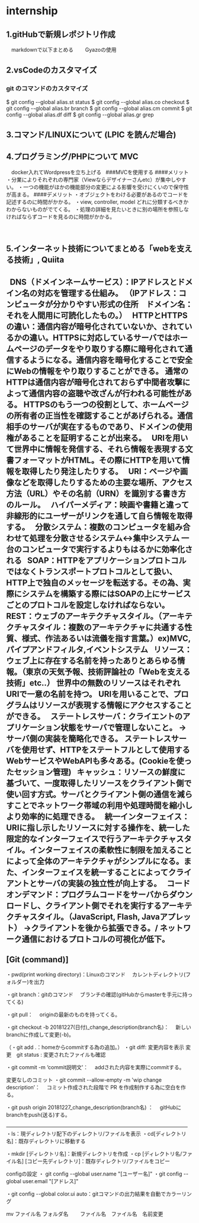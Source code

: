 # internship

## 1.gitHubで新規レポジトリ作成　
　markdownで以下まとめる　
　Gyazoの使用


## 2.vsCodeのカスタマイズ
### git のコマンドのカスタマイズ
$ git config --global alias.st status
$ git config --global alias.co checkout
$ git config --global alias.br branch
$ git config --global alias.cm commit
$ git config --global alias.df diff
$ git config --global alias.gr grep


## 3.コマンド/LINUXについて (LPIC を読んだ場合) 
## 4.プログラミング/PHPについて MVC
　docker入れてWordpressを立ち上げる
 
###MVCを使用する
####メリット
・分業によりそれぞれの専門家（Viewならデザイナーさんetc）が集中しやすい。
・一つの機能がほかの機能部分の変更による影響を受けにくいので保守性が高まる。
####デメリット
・オブジェクトをわける必要があるのでコードを記述するのに時間がかかる。
・view, controller, model どれに分類するべきかわからないものがでてくる。
・処理の詳細を見たいときに別の場所を参照しなければならずコードを見るのに時間がかかる。

 
## 5.インターネット技術についてまとめる「webを支える技術」, Quiita
 
DNS（ドメインネームサービス）：IPアドレスとドメイン名の対応を管理する仕組み。
（IPアドレス：コンピュータが分かりやすい形式の住所　ドメイン名：それを人間用に可読化したもの。）
 
HTTPとHTTPSの違い：通信内容が暗号化されていないか、されているかの違い。HTTPSに対応しているサーバではホームページのデータをやり取りする際に暗号化されて通信するようになる。通信内容を暗号化することで安全にWebの情報をやり取りすることができる。
通常のHTTPは通信内容が暗号化されておらず中間者攻撃によって通信内容の盗聴や改ざんが行われる可能性がある。
HTTPSのもう一つの役割として、ホームページの所有者の正当性を確認することがあげられる。通信相手のサーバが実在するものであり、ドメインの使用権があることを証明することが出来る。
 
URIを用いて世界中に情報を発信する、それら情報を表現する文書フォーマットがHTML。その際にHTTPを用いて情報を取得したり発注したりする。
 
URI：ページや画像などを取得したりするための主要な場所、アクセス方法（URL）やその名前（URN）を識別する書き方のルール。
 
ハイパーメディア：映画や書籍と違って非線形的にユーザーがリンクを通して自ら情報を取得する。
 
分散システム：複数のコンピュータを組み合わせて処理を分散させるシステム<->集中システム
一台のコンピュータで実行するよりもはるかに効率化される
 
SOAP：HTTPをアプリケーションプロトコルではなくトランスポートプロトコルとして扱い、HTTP上で独自のメッセージを転送する。その為、実際にシステムを構築する際にはSOAPの上にサービスごとのプロトコルを設定しなければならない。
 
REST：ウェブのアーキテクチャスタイル。（アーキテクチャスタイル：複数のアーキテクチャに共通する性質、様式、作法あるいは流儀を指す言葉。）ex)MVC, パイプアンドフィルタ,イベントシステム
 
リソース：ウェブ上に存在する名前を持ったありとあらゆる情報。（東京の天気予報、技術評論社の「Webを支える技術」etc..）
世界中の無数のリソースはそれぞれURIで一意の名前を持つ。
URIを用いることで、プログラムはリソースが表現する情報にアクセスすることができる。
 
ステートレスサーバ：クライエントのアプリケーション状態をサーバで管理しないこと。
->サーバ側の実装を簡略化できる。
ステートレスサーバを使用せず、HTTPをステートフルとして使用するWebサービスやWebAPIも多々ある。(Cookieを使ったセッション管理)
 
キャッシュ：リソースの鮮度に基づいて、一度取得したリソースをクライアント側で使い回す方式。サーバとクライアント側の通信を減らすことでネットワーク帯域の利用や処理時間を縮小しより効率的に処理できる。
 
統一インターフェイス：URIに指し示したリソースに対する操作を、統一した限定的なインターフェイスで行うアーキテクチャスタイル。インターフェイスの柔軟性に制限を加えることによって全体のアーキテクチャがシンプルになる。また、インターフェイスを統一することによってクライアントとサーバの実装の独立性が向上する。
 
コードオンデマンド：プログラムコードをサーバからダウンロードし、クライアント側でそれを実行するアーキテクチャスタイル。（JavaScript, Flash, Javaアプレット）
->クライアントを後から拡張できる。/ ネットワーク通信におけるプロトコルの可視化が低下。
------------------------------------------------------------------------------------------------------------------------------------

## [Git (command)]

・pwd(print working directory)：Linuxのコマンド
　カレントディレクトリ(フォルダー)を出力

・git branch：gitのコマンド
　ブランチの確認(gitHubからmasterを手元に持ってくる)

・git pull：
　originの最新のものを持ってくる。

・git checkout -b 20181227(日付)_change_description(branch名)：
　新しいbranchに作成して変更(-b)。

（・git add .：homeからcommitする為の追加。）
・git diff: 変更内容を表示
変更　git status : 変更されたファイルも確認

・git commit -m ‘commit説明文’：
　addされた内容を実際にcommitする。

変更なしのコミット
・git commit --allow-empty -m 'wip change description’：
　コミット作成された段階で PR を作成制作する為に空白を作る。

・git push origin 20181227_change_description(branch名) ：
　gitHubにbranchをpush(送る)する。

———————————————————————————————————
・ls：現ディレクトリ配下のディレクトリ/ファイルを表示
・cd[ディレクトリ名]：既存ディレクトリに移動する

・mkdir [ディレクトリ名]：新規ディレクトリを作成
・cp [ディレクトリ名/ファイル名] [コピー先ディレクトリ]：既存ディレクトリ/ファイルをコピー

configの設定
・ git config --global user.name "[ユーザー名]"
・git config --global user.email "[アドレス]"

・git config --global color.ui auto：gitコマンドの出力結果を自動でカラーリング

mv ファイル名 フォルダ名
　　ファイル名　ファイル名　名前変更




